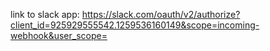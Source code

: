 link to slack app: https://slack.com/oauth/v2/authorize?client_id=925929555542.1259536160149&scope=incoming-webhook&user_scope=
